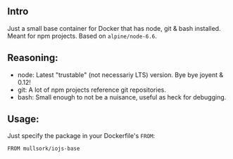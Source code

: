 ## Intro
Just a small base container for Docker that has node, git & bash installed. Meant for npm projects. Based on `alpine/node-6.6`.

## Reasoning:
- node: Latest "trustable" (not necessariy LTS) version. Bye bye joyent & 0.12!
- git: A lot of npm projects reference git repositories.
- bash: Small enough to not be a nuisance, useful as heck for debugging.

## Usage:
Just specify the package in your Dockerfile's `FROM`:

```
FROM mullsork/iojs-base
```
